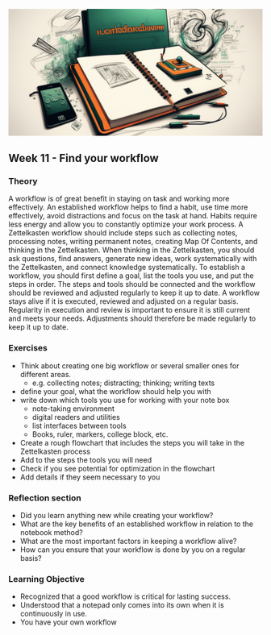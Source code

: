 ![Workflow](images/woche11.png)

## Week 11 - Find your workflow

### Theory
A workflow is of great benefit in staying on task and working more effectively. An established workflow helps to find a habit, use time more effectively, avoid distractions and focus on the task at hand. Habits require less energy and allow you to constantly optimize your work process. A Zettelkasten workflow should include steps such as collecting notes, processing notes, writing permanent notes, creating Map Of Contents, and thinking in the Zettelkasten. When thinking in the Zettelkasten, you should ask questions, find answers, generate new ideas, work systematically with the Zettelkasten, and connect knowledge systematically. To establish a workflow, you should first define a goal, list the tools you use, and put the steps in order. The steps and tools should be connected and the workflow should be reviewed and adjusted regularly to keep it up to date. A workflow stays alive if it is executed, reviewed and adjusted on a regular basis. Regularity in execution and review is important to ensure it is still current and meets your needs. Adjustments should therefore be made regularly to keep it up to date.


### Exercises
- Think about creating one big workflow or several smaller ones for different areas.
	- e.g. collecting notes; distracting; thinking; writing texts
- define your goal, what the workflow should help you with
- write down which tools you use for working with your note box
	- note-taking environment
	- digital readers and utilities
	- list interfaces between tools
	- Books, ruler, markers, college block, etc.
- Create a rough flowchart that includes the steps you will take in the Zettelkasten process
- Add to the steps the tools you will need
- Check if you see potential for optimization in the flowchart
- Add details if they seem necessary to you

### Reflection section
- Did you learn anything new while creating your workflow?
- What are the key benefits of an established workflow in relation to the notebook method?
- What are the most important factors in keeping a workflow alive?
- How can you ensure that your workflow is done by you on a regular basis?

### Learning Objective
- Recognized that a good workflow is critical for lasting success.
- Understood that a notepad only comes into its own when it is continuously in use.
- You have your own workflow
<script src="https://giscus.app/client.js"
        data-repo="cogneon/lernos-zettelkasten"
        data-repo-id="R_kgDOI5YY1w"
        data-category="Announcements"
        data-category-id="DIC_kwDOI5YY184CUTx3"
        data-mapping="pathname"
        data-strict="0"
        data-reactions-enabled="1"
        data-emit-metadata="0"
        data-input-position="bottom"
        data-theme="light"
        data-lang="en"
        crossorigin="anonymous"
        async>
</script>
